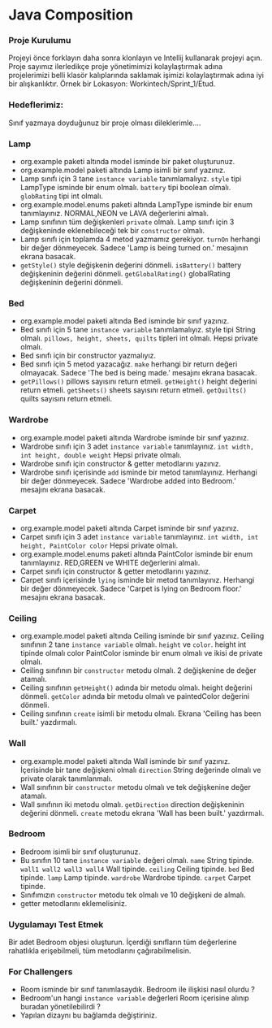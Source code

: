 # Java Composition

### Proje Kurulumu

Projeyi önce forklayın daha sonra klonlayın ve Intellij kullanarak projeyi açın. 
Proje sayımız ilerledikçe proje yönetimimizi kolaylaştırmak adına projelerimizi belli klasör kalıplarında saklamak işimizi kolaylaştırmak adına iyi bir alışkanlıktır.
Örnek bir Lokasyon: Workintech/Sprint_1/Etud.

### Hedeflerimiz:

Sınıf yazmaya doyduğunuz bir proje olması dileklerimle....

### Lamp
* org.example paketi altında model isminde bir paket oluşturunuz.
* org.example.model paketi altında Lamp isimli bir sınıf yazınız.
* Lamp sınıfı için 3 tane ```instance variable``` tanımlamalıyız. ```style``` tipi LampType isminde bir enum olmalı. ```battery``` tipi boolean olmalı. ```globRating``` tipi int olmalı. 
* org.example.model.enums paketi altında LampType isminde bir enum tanımlayınız. NORMAL,NEON ve LAVA değerlerini almalı.
* Lamp sınıfının tüm değişkenleri `private` olmalı. Lamp sınıfı için 3 değişkeninde eklenebileceği tek bir ```constructor``` olmalı.
* Lamp sınıfı için toplamda 4 metod yazmamız gerekiyor. ```turnOn``` herhangi bir değer dönmeyecek. Sadece 'Lamp is being turned on.' mesajının ekrana basacak.
* ```getStyle()``` style değişkenin değerini dönmeli. ```isBattery()``` battery değişkeninin değerini dönmeli. ```getGlobalRating()``` globalRating değişkeninin değerini dönmeli.

### Bed
* org.example.model paketi altında Bed isminde bir sınıf yazınız.
* Bed sınıfı için 5 tane ```instance variable``` tanımlamalıyız. style tipi String olmalı. ```pillows, height, sheets, quilts``` tipleri int olmalı. Hepsi private olmalı.
* Bed sınıfı için bir constructor yazmalıyız.
* Bed sınıfı için 5 metod yazacağız. ```make``` herhangi bir return değeri olmayacak. Sadece 'The bed is being made.' mesajını ekrana basacak.
* ```getPillows()``` pillows sayısını return etmeli. ```getHeight()``` height değerini return etmeli. ```getSheets()``` sheets sayısını return etmeli. ```getQuilts()``` quilts sayısını return etmeli.

### Wardrobe 
* org.example.model paketi altında Wardrobe isminde bir sınıf yazınız. 
* Wardrobe sınıfı için 3 adet ```instance variable``` tanımlayınız. ```int width, int height, double weight``` Hepsi private olmalı.
* Wardrobe sınıfı için constructor & getter metodlarını yazınız.
* Wardrobe sınıfı içerisinde ```add``` isminde bir metod tanımlayınız. Herhangi bir değer dönmeyecek. Sadece 'Wardrobe added into Bedroom.' mesajını ekrana basacak.

### Carpet
* org.example.model paketi altında Carpet isminde bir sınıf yazınız.
* Carpet sınıfı için 3 adet ```instance variable``` tanımlayınız. ```int width, int height, PaintColor color``` Hepsi private olmalı.
* org.example.model.enums paketi altında PaintColor isminde bir enum tanımlayınız. RED,GREEN ve WHITE değerlerini almalı.
* Carpet sınıfı için constructor & getter metodlarını yazınız.
* Carpet sınıfı içerisinde ```lying``` isminde bir metod tanımlayınız. Herhangi bir değer dönmeyecek. Sadece 'Carpet is lying on Bedroom floor.' mesajını ekrana basacak.

### Ceiling
* org.example.model paketi altında Ceiling isminde bir sınıf yazınız. Ceiling sınıfının 2 tane ```instance variable``` olmalı. ```height``` ve ```color```. height int tipinde olmalı color PaintColor isminde bir enum olmalı ve ikisi de private olmalı.
* Ceiling sınıfının bir ```constructor``` metodu olmalı. 2 değişkenine de değer atamalı.
* Ceiling sınıfının ```getHeight()``` adında bir metodu olmalı. height değerini dönmeli. ```getColor``` adında bir metodu olmalı ve paintedColor değerini dönmeli.
* Ceiling sınıfının ```create``` isimli bir metodu olmalı. Ekrana 'Ceiling has been built.' yazdırmalı.

### Wall
* org.example.model paketi altında Wall isminde bir sınıf yazınız. İçerisinde bir tane değişkeni olmalı ```direction``` String değerinde olmalı ve private olarak tanımlanmalı.
* Wall sınıfının bir ```constructor``` metodu olmalı ve tek değişkenine değer atamalı.
* Wall sınıfının iki metodu olmalı. ```getDirection``` direction değişkeninin değerini dönmeli. ```create``` metodu ekrana 'Wall has been built.' yazdırmalı.

### Bedroom 
* Bedroom isimli bir sınıf oluşturunuz.
* Bu sınıfın 10 tane ```instance variable``` değeri olmalı. ```name``` String tipinde. ```wall1 wall2 wall3 wall4``` Wall tipinde. ```ceiling``` Ceiling tipinde.
  ```bed``` Bed tipinde. ```lamp``` Lamp tipinde. ```wardrobe``` Wardrobe tipinde. ```carpet``` Carpet tipinde.
* Sınıfımızın ```constructor``` metodu tek olmalı ve 10 değişkeni de almalı. 
* getter metodlarını eklemelisiniz.

### Uygulamayı Test Etmek

 Bir adet Bedroom objesi oluşturun. İçerdiği sınıfların tüm değerlerine rahatlıkla erişebilmeli, tüm metodlarını çağırabilmelisin. 

### For Challengers
 * Room isminde bir sınıf tanımlasaydık. Bedroom ile ilişkisi nasıl olurdu ?
 * Bedroom'un hangi ```instance variable``` değerleri Room içerisine alınıp buradan yönetilebilirdi ?
 * Yapılan dizaynı bu bağlamda değiştiriniz.




